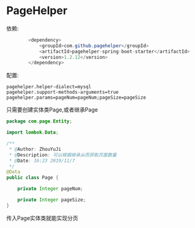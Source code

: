 # PageHelper

依赖:
~~~java
		<dependency>
            <groupId>com.github.pagehelper</groupId>
            <artifactId>pagehelper-spring-boot-starter</artifactId>
            <version>1.2.12</version>
        </dependency>
~~~

配置:

~~~properties
pagehelper.helper-dialect=mysql
pagehelper.support-methods-arguments=true
pagehelper.params=pageNum=pageNum;pageSize=pageSize
~~~

只需要创建实体类Page,或者继承Page

~~~java
package com.page.Entity;

import lombok.Data;

/**
 * @Author: ZhouYuJi
 * @Description: 可以根据继承从而获取页面数量
 * @Date: 16:23 2019/11/7
 */
@Data
public class Page {

    private Integer pageNum;

    private Integer pageSize;
}

~~~

传入Page实体类就能实现分页